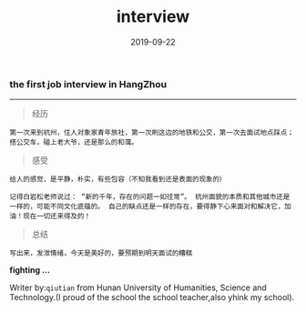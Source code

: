 ﻿---
layout: post
title: "interview"
date: 2019-09-22
description: "第一次来杭州"
tag: interview
---

### the first job interview in HangZhou

------

> 经历  

    第一次来到杭州，住人对象家青年旅社，第一次刷这边的地铁和公交，第一次去面试地点踩点；搭公交车，碰上老大爷，还是那么的和蔼。

> 感受

    给人的感觉，是平静，朴实，有些包容（不知我看到还是表面的现象的）

    记得白岩松老师说过： “新的千年，存在的问题一如往常”。 杭州面貌的本质和其他城市还是一样的，可能不同文化底蕴的。 自己的缺点还是一样的存在，要得静下心来面对和解决它，加油！现在一切还来得及的！

> 总结

    写出来，发泄情绪，今天是美好的，要预期到明天面试的糟糕


**fighting ...**

Writer by:`qiutian` from Hunan University of Humanities, Science and Technology.(I proud of the school the school teacher,also yhink  my school).
  


